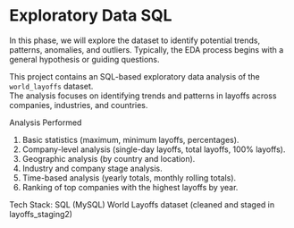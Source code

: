 # Exploratory Data SQL
In this phase, we will explore the dataset to identify potential trends, patterns, anomalies, and outliers.  Typically, the EDA process begins with a general hypothesis or guiding questions.

This project contains an SQL-based exploratory data analysis of the `world_layoffs` dataset.  
The analysis focuses on identifying trends and patterns in layoffs across companies, industries, and countries.

Analysis Performed
1. Basic statistics (maximum, minimum layoffs, percentages).  
2. Company-level analysis (single-day layoffs, total layoffs, 100% layoffs).  
3. Geographic analysis (by country and location).  
4. Industry and company stage analysis.  
5. Time-based analysis (yearly totals, monthly rolling totals).  
6. Ranking of top companies with the highest layoffs by year.

Tech Stack:
SQL (MySQL)
World Layoffs dataset (cleaned and staged in layoffs_staging2)
